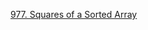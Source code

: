 [977. Squares of a Sorted Array](https://leetcode.com/problems/squares-of-a-sorted-array/description/)
